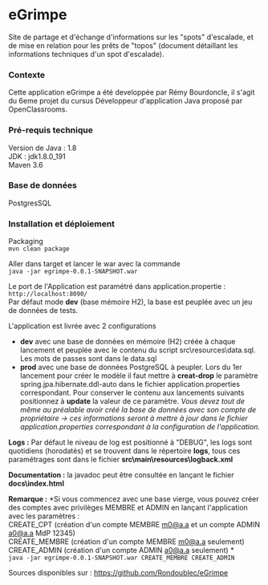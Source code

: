
# eGrimpe
Site de partage et d'&eacute;change d'informations sur les "spots" d'escalade, et de mise en relation pour les prêts de "topos" (document d&eacute;taillant les informations techniques d'un spot d'escalade).
  
### Contexte  
Cette application eGrimpe a &eacute;t&eacute; developp&eacute;e par R&eacute;my Bourdoncle, il s'agit du 6eme projet du cursus D&eacute;veloppeur d'application Java propos&eacute; par OpenClassrooms.  
  
### Pré-requis technique  
Version de Java : 1.8  
JDK : jdk1.8.0_191  
Maven 3.6  
### Base de données  
PostgresSQL
  
### Installation et déploiement  
Packaging    
`mvn clean package`  
  
Aller dans target et lancer le war avec la commande   
`java -jar egrimpe-0.0.1-SNAPSHOT.war`  
  
Le port de l'Application est paramétré dans application.propertie  : `http://localhost:8090/`  
Par défaut mode **dev** (base mémoire H2), la base est peuplée avec un jeu de données de tests.  
  
L'application est livrée avec 2 configurations   
- **dev** avec une base de données en mémoire (H2) créée à chaque lancement et peuplée avec le contenu du script src\resources\data.sql.  
 Les mots de passes sont dans le data.sql  
- **prod** avec une base de données PostgreSQL à peupler. Lors du 1er lancement pour créer le modèle il faut mettre à **creat-drop** le paramètre spring.jpa.hibernate.ddl-auto dans le fichier application.properties correspondant.
Pour conserver le contenu aux lancements suivants positionnez à **update** la valeur de ce paramètre.
*Vous devez tout de même au préalable avoir créé la base de données avec son compte de propriétaire -> ces informations seront à mettre à jour dans le fichier application.properties correspondant à la configuration de l'application.*

**Logs :** Par défaut le niveau de log est positionné à "DEBUG", les logs sont quotidiens (horodatés) et se trouvent dans le répertoire **logs**, tous ces paramétrages sont dans le fichier **src\main\resources\logback.xml**

**Documentation :** la javadoc peut être consultée en lançant le fichier **docs\index.html**
  
**Remarque :** *Si vous commencez avec une base vierge, vous pouvez créer des comptes avec privilèges MEMBRE et ADMIN en lançant l'application avec les paramètres :  
CREATE_CPT (création d'un compte MEMBRE m0@a.a et un compte ADMIN a0@a.a MdP 12345)  
CREATE_MEMBRE (création d'un compte MEMBRE m0@a.a seulement)  
CREATE_ADMIN (création d'un compte ADMIN a0@a.a seulement) *  
`java -jar egrimpe-0.0.1-SNAPSHOT.war CREATE_MEMBRE CREATE_ADMIN`  
  
Sources disponibles sur : https://github.com/Rondoublec/eGrimpe
